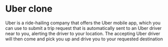 # Uber clone
 Uber is a ride-hailing company that offers the Uber mobile app, which you can use to submit a trip request that is automatically sent to an Uber driver near to you, alerting the driver to your location. The accepting Uber driver will then come and pick you up and drive you to your requested destination
